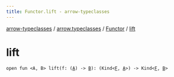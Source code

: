 ```yaml
---
title: Functor.lift - arrow-typeclasses
---
```


[arrow-typeclasses](../../index.html) / [arrow.typeclasses](../index.html) / [Functor](index.html) / [lift](./lift.html)

# lift

`open fun <A, B> lift(f: (`[`A`](lift.html#A)`) -> `[`B`](lift.html#B)`): (Kind<`[`F`](index.html#F)`, `[`A`](lift.html#A)`>) -> Kind<`[`F`](index.html#F)`, `[`B`](lift.html#B)`>`